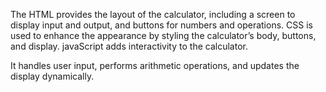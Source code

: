The HTML provides the layout of the calculator, including a screen to display input and output, and buttons for numbers and operations.
CSS is used to enhance the appearance by styling the calculator’s body, buttons, and display.
javaScript adds interactivity to the calculator.

It handles user input, performs arithmetic operations, and updates the display dynamically.

